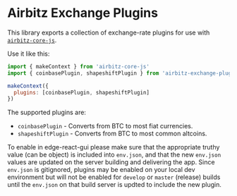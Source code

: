 # Airbitz Exchange Plugins

This library exports a collection of exchange-rate plugins for use with [`airbitz-core-js`](https://github.com/Airbitz/airbitz-core-js).

Use it like this:

```js
import { makeContext } from 'airbitz-core-js'
import { coinbasePlugin, shapeshiftPlugin } from 'airbitz-exchange-plugins'

makeContext({
  plugins: [coinbasePlugin, shapeshiftPlugin]
})
```

The supported plugins are:

* `coinbasePlugin` - Converts from BTC to most fiat currencies.
* `shapeshiftPlugin` - Converts from BTC to most common altcoins.


To enable in edge-react-gui please make sure that the appropriate truthy value (can be object) is included into `env.json`, and that the new `env.json` values are updated on the server building and delivering the app. Since `env.json` is gitignored, plugins may be enabled on your local dev environment but will not be enabled for `develop` or `master` (release) builds until the `env.json` on that build server is updted to include the new plugin.
